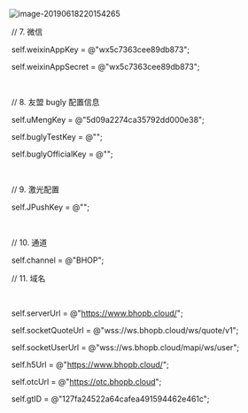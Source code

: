 



![image-20190618220154265](http://ww3.sinaimg.cn/large/006tNc79ly1g45npeqfzsj31380pq79y.jpg)

   

​    // 7. 微信

​    self.weixinAppKey = @"wx5c7363cee89db873";

​    self.weixinAppSecret = @"wx5c7363cee89db873";

​    

​    // 8. 友盟 bugly 配置信息

​    self.uMengKey = @"5d09a2274ca35792dd000e38";

​    self.buglyTestKey = @"";

​    self.buglyOfficialKey = @"";

​    

​    // 9. 激光配置

​    self.JPushKey = @"";

​    

​    // 10. 通道

​    self.channel = @"BHOP";

​    // 11. 域名

​    

​    self.serverUrl = @"https://www.bhopb.cloud/";

​    self.socketQuoteUrl = @"wss://ws.bhopb.cloud/ws/quote/v1";

​    self.socketUserUrl = @"wss://ws.bhopb.cloud/mapi/ws/user";

​    self.h5Url = @"https://www.bhopb.cloud/";

​    self.otcUrl = @"https://otc.bhopb.cloud";



​    self.gtID = @"127fa24522a64cafea491594462e461c";